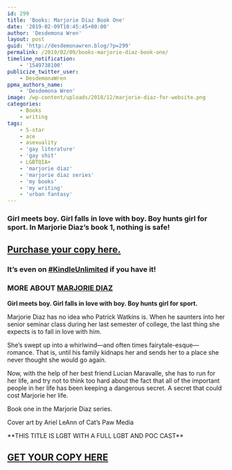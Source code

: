 ```yaml
---
id: 299
title: 'Books: Marjorie Diaz Book One'
date: '2019-02-09T10:45:45+00:00'
author: 'Desdemona Wren'
layout: post
guid: 'http://desdemonawren.blog/?p=299'
permalink: /2019/02/09/books-marjorie-diaz-book-one/
timeline_notification:
    - '1549738100'
publicize_twitter_user:
    - DesdemonaWren
ppma_authors_name:
    - 'Desdemona Wren'
image: /wp-content/uploads/2018/12/marjorie-diaz-for-website.png
categories:
    - Books
    - writing
tags:
    - 5-star
    - ace
    - asexuality
    - 'gay literature'
    - 'gay shit'
    - LGBTQIA+
    - 'marjorie diaz'
    - 'marjorie diaz series'
    - 'my books'
    - 'my writing'
    - 'urban fantasy'
---
```


### Girl meets boy. Girl falls in love with boy. Boy hunts girl for sport. In Marjorie Diaz’s book 1, nothing is safe! 

## [Purchase your copy here.](https://www.amazon.com/dp/B07FBWBDYR?ref_=pe_3052080_276849420)

### It’s even on [\#**KindleUnlimited**](https://twitter.com/hashtag/KindleUnlimited?src=hash) if you have it!  


### MORE ABOUT [MARJORIE DIAZ](https://t.umblr.com/redirect?z=https%3A%2F%2Fwww.amazon.com%2Fdp%2FB07FBWBDYR%3Fref_%3Dpe_3052080_276849420&t=YWZhOGRjNGVmMTk4MjkxYzE5ZjA5ZjEyNjg1MTk1N2M4YmNhZWMzOCwzNmNiQkNaMw%3D%3D&b=t%3APyEiKcPnoI8nqDXMIDV1Lg&p=https%3A%2F%2Fdesdemona-wren.tumblr.com%2Fpost%2F179971114644%2Fspoiler-for-marjorie-diaz-d-more-about-marjorie&m=1)

**Girl meets boy. Girl falls in love with boy. Boy hunts girl for sport.**

Marjorie Diaz has no idea who Patrick Watkins is. When he saunters into her senior seminar class during her last semester of college, the last thing she expects is to fall in love with him.   
  
She’s swept up into a whirlwind—and often times fairytale-esque—romance. That is, until his family kidnaps her and sends her to a place she never thought she would go again.   
  
Now, with the help of her best friend Lucian Maravalle, she has to run for her life, and try not to think too hard about the fact that all of the important people in her life has been keeping a dangerous secret. A secret that could cost Marjorie her life.  
  
Book one in the Marjorie Diaz series.  
  
Cover art by Ariel LeAnn of Cat’s Paw Media  
  
\*\*THIS TITLE IS LGBT WITH A FULL LGBT AND POC CAST\*\*

## [GET YOUR COPY HERE](https://t.umblr.com/redirect?z=https%3A%2F%2Fwww.amazon.com%2Fdp%2FB07FBWBDYR%3Fref_%3Dpe_3052080_276849420&t=YWZhOGRjNGVmMTk4MjkxYzE5ZjA5ZjEyNjg1MTk1N2M4YmNhZWMzOCwzNmNiQkNaMw%3D%3D&b=t%3APyEiKcPnoI8nqDXMIDV1Lg&p=https%3A%2F%2Fdesdemona-wren.tumblr.com%2Fpost%2F179971114644%2Fspoiler-for-marjorie-diaz-d-more-about-marjorie&m=1)